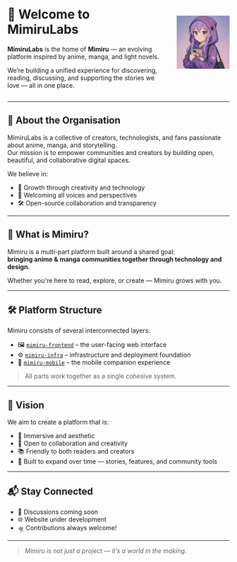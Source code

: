 <div align="left" style="display: flex; align-items: center;">
  <div style="flex: 1;">
  
# 🌸 Welcome to MimiruLabs

**MimiruLabs** is the home of **Mimiru** — an evolving platform inspired by anime, manga, and light novels.

We’re building a unified experience for discovering, reading, discussing, and supporting the stories we love — all in one place.

  </div>
  <img src="assets/avatar.jpg" alt="MimiruLabs Organisation Avatar" width="120" style="margin-left: 32px;" />
</div>

---

## 🏢 About the Organisation

MimiruLabs is a collective of creators, technologists, and fans passionate about anime, manga, and storytelling.  
Our mission is to empower communities and creators by building open, beautiful, and collaborative digital spaces.

We believe in:

- 🌱 Growth through creativity and technology
- 🤗 Welcoming all voices and perspectives
- 🛠️ Open-source collaboration and transparency

---

## 🧩 What is Mimiru?

Mimiru is a multi-part platform built around a shared goal:  
**bringing anime & manga communities together through technology and design.**

Whether you're here to read, explore, or create — Mimiru grows with you.

---

## 🛠️ Platform Structure

Mimiru consists of several interconnected layers:

- 🖼️ [`mimiru-frontend`](https://github.com/MimiruLabs/mimiru-frontend) – the user-facing web interface  
- ⚙️ [`mimiru-infra`](https://github.com/MimiruLabs/mimiru-infra) – infrastructure and deployment foundation  
- 📱 [`mimiru-mobile`](https://github.com/MimiruLabs/mimiru-mobile) – the mobile companion experience  

> All parts work together as a single cohesive system.

---

## 🌌 Vision

We aim to create a platform that is:

- 💫 Immersive and aesthetic  
- 🤝 Open to collaboration and creativity  
- 📚 Friendly to both readers and creators  
- 🔮 Built to expand over time — stories, features, and community tools

---

## 📬 Stay Connected

- 💬 Discussions coming soon
- 🌐 Website under development
- 🛸 Contributions always welcome!

---

> _Mimiru is not just a project — it’s a world in the making._
